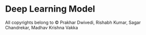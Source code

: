 # Deep Learning Model
All copyrights belong to © Prakhar Dwivedi, Rishabh Kumar, Sagar Chandrekar, Madhav Krishna Vakka
